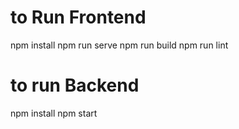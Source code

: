 # to Run Frontend

npm install
npm run serve
npm run build
npm run lint

# to run Backend

npm install
npm start
